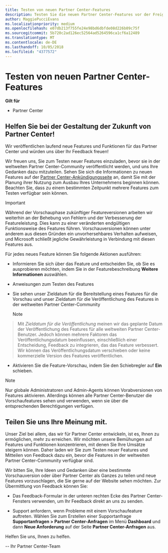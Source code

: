 ```yaml
---
title: Testen von neuen Partner Center-Features
description: Testen Sie die neuen Partner Center-Features vor der Freigabe, und teilen Sie uns Ihre Meinung mit. Helfen Sie bei der Gestaltung der Zukunft von Partner Center!
author: MaggiePucciEvans
ms.localizationpriority: medium
ms.openlocfilehash: e07db213f755fe24e98bd6dbfde08d226b09c75f
ms.sourcegitcommit: 5b720c2ad126ec52564ad5264596ca1cf6a12489
ms.translationtype: MT
ms.contentlocale: de-DE
ms.lasthandoff: 10/05/2018
ms.locfileid: "4377572"
---
```

# <a name="test-drive-new-partner-center-features"></a>Testen von neuen Partner Center-Features

**Gilt für**

- Partner Center

## <a name="help-shape-the-future-of-partner-center"></a>Helfen Sie bei der Gestaltung der Zukunft von Partner Center!

Wir veröffentlichen laufend neue Features und Funktionen für das Partner Center und würden uns über Ihr Feedback freuen! 

Wir freuen uns, Sie zum Testen neuer Features einzuladen, bevor sie in der weltweiten Partner Center-Community veröffentlicht werden, und uns Ihre Gedanken dazu mitzuteilen. Sehen Sie sich die Informationen zu neuen Features auf der [Partner Center-Ankündigungsseite](https://partnercenter.microsoft.com/pcv/announcements) an, damit Sie mit der Planung ihrer Nutzung zum Ausbau Ihres Unternehmens beginnen können. Beachten Sie, dass zu einem bestimmten Zeitpunkt mehrere Features zum Testen verfügbar sein können.

> [!IMPORTANT]  
> Während der Vorschauphase zukünftiger Featureversionen arbeiten wir weiterhin an der Behebung von Fehlern und der Verbesserung der Featureleistung. Dies kann zu einer veränderten endgültigen Funktionsweise des Features führen. Vorschauversionen können unter anderem aus diesen Gründen ein unvorhersehbares Verhalten aufweisen, und Microsoft schließt jegliche Gewährleistung in Verbindung mit diesen Features aus.

Für jedes neues Feature können Sie folgende Aktionen ausführen:

-   Informieren Sie sich über das Feature und entscheiden Sie, ob Sie es ausprobieren möchten, indem Sie in der Featurebeschreibung **Weitere Informationen** auswählen. 

-   Anweisungen zum Testen des Features

-   Sie sehen unser Zieldatum für die Bereitstellung eines Features für die Vorschau und unser Zieldatum für die Veröffentlichung des Features in der weltweiten Partner Center-Community 

    > [!NOTE]  
>  Mit *Zieldatum für die Veröffentlichung* meinen wir das geplante Datum der Veröffentlichung des Features für alle weltweiten Partner Center-Benutzer. Jedoch können mehrere Faktoren das Veröffentlichungsdatum beeinflussen, einschließlich einer Entscheidung, Feedback zu integrieren, das das Feature verbessert. Wir können das Veröffentlichungsdatum verschieben oder keine kommerzielle Version des Features veröffentlichen.  

-   Aktivieren Sie die Feature-Vorschau, indem Sie den Schiebregler auf **Ein** schieben.

> [!NOTE]  
>  Nur globale Administratoren und Admin-Agents können Vorabversionen von Features aktivieren. Allerdings können alle Partner Center-Benutzer die Vorschaufeatures sehen und verwenden, wenn sie über die entsprechenden Berechtigungen verfügen.
 
## <a name="tell-us-what-you-think"></a>Teilen Sie uns Ihre Meinung mit.

Unser Ziel bei allem, das wir für Partner Center entwickeln, ist es, Ihnen zu ermöglichen, mehr zu erreichen. Wir möchten unsere Bemühungen auf Features und Funktionen konzentrieren, mit denen Sie Ihre Umsätze steigern können. Daher laden wir Sie zum Testen neuer Features und Mitteilen von Feedback dazu ein, bevor die Features in der weltweiten Partner Center-Community verfügbar sind. 

Wir bitten Sie, Ihre Ideen und Gedanken über eine bestimmte Vorschauversion oder über Partner Center als Ganzes zu teilen und neue Features vorzuschlagen, die Sie gerne auf der Website sehen möchten. Zur Übermittlung von Feedback können Sie:  

-   Das Feedback-Formular in der unteren rechten Ecke des Partner Center-Fensters verwenden, um Ihr Feedback direkt an uns zu senden. 

-   Support anfordern, wenn Probleme mit einem Vorschaufeature auftreten. Wählen Sie zum Erstellen einer Supportanfrage **Supportanfragen > Partner Center-Anfragen** im Menü **Dashboard** und dann **Neue Anforderung** auf der Seite **Partner Center-Anfragen** aus.

Helfen Sie uns, Ihnen zu helfen.

-- Ihr Partner Center-Team

